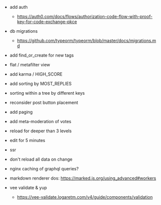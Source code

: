 - add auth
  - https://auth0.com/docs/flows/authorization-code-flow-with-proof-key-for-code-exchange-pkce
- db migrations
  - https://github.com/typeorm/typeorm/blob/master/docs/migrations.md

- add find_or_create for new tags

- flat / metafilter view
- add karma / HIGH_SCORE
- add sorting by MOST_REPLIES
- sorting within a tree by different keys

- reconsider post button placement
- add paging
- add meta-moderation of votes
- reload for deeper than 3 levels
- edit for 5 minutes

- ssr
- don't reload all data on change
- nginx caching of graphql queries?
- markdown renderer dos: https://marked.js.org/using_advanced#workers
- vee validate & yup
  - https://vee-validate.logaretm.com/v4/guide/components/validation
